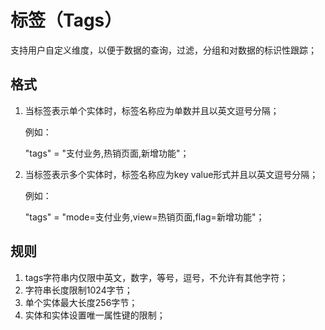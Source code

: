 
# 标签（Tags）

支持用户自定义维度，以便于数据的查询，过滤，分组和对数据的标识性跟踪；

## 格式

1. 当标签表示单个实体时，标签名称应为单数并且以英文逗号分隔；

    例如：

    "tags" = "支付业务,热销页面,新增功能"；

2. 当标签表示多个实体时，标签名称应为key value形式并且以英文逗号分隔；

    例如：

    "tags" = "mode=支付业务,view=热销页面,flag=新增功能"；

## 规则

1. tags字符串内仅限中英文，数字，等号，逗号，不允许有其他字符；
2. 字符串长度限制1024字节；
3. 单个实体最大长度256字节；
4. 实体和实体设置唯一属性键的限制；
